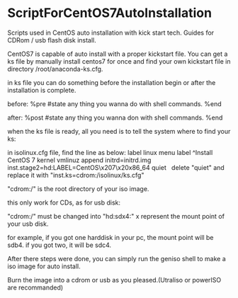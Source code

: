 # ScriptForCentOS7AutoInstallation
Scripts used in CentOS auto installation with kick start tech. Guides for CDRom / usb flash disk install.

CentOS7 is capable of auto install with a proper kickstart file.
You can get a ks file by manually install centos7 for once and find your own kickstart file in directory /root/anaconda-ks.cfg.

in ks file you can do something before the installation begin or after the installation is complete.

before:
%pre
#state any thing you wanna do with shell commands.
%end

after:
%post
#state any thing you wanna don with shell commands.
%end

when the ks file is ready, all you need is to tell the system where to find your ks:

in isolinux.cfg file, find the line as below:
label linux
  menu label ^Install CentOS 7
  kernel vmlinuz
  append initrd=initrd.img inst.stage2=hd:LABEL=CentOS\x207\x20x86_64 quiet
  
delete "quiet" and replace it with "inst.ks=cdrom:/isolinux/ks.cfg"

"cdrom:/" is the root directory of your iso image.

this only work for CDs, as for usb disk:

"cdrom:/" must be changed into "hd:sdx4:" x represent the mount point of your usb disk.

for example, if you got one harddisk in your pc, the mount point will be sdb4.
if you got two, it will be sdc4.

After there steps were done, you can simply run the geniso shell to make a iso image for auto install.

Burn the image into a cdrom or usb as you pleased.(Utraliso or powerISO are recommanded)
